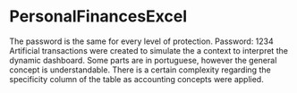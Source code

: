 # PersonalFinancesExcel

The password is the same for every level of protection. Password: 1234
Artificial transactions were created to simulate the a context to interpret the dynamic dashboard.
Some parts are in portuguese, however the general concept is understandable.
There is a certain complexity regarding the specificity column of the table as accounting concepts were applied. 
